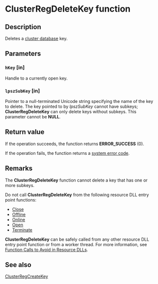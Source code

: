 # ClusterRegDeleteKey function

## Description

Deletes a [cluster database](https://learn.microsoft.com/previous-versions/windows/desktop/mscs/cluster-database) key.

## Parameters

### `hKey` [in]

Handle to a currently open key.

### `lpszSubKey` [in]

Pointer to a null-terminated Unicode string specifying the name of the key to delete. The key pointed to by
*lpszSubKey* cannot have subkeys;
**ClusterRegDeleteKey** can only delete keys without
subkeys. This parameter cannot be **NULL**.

## Return value

If the operation succeeds, the function returns **ERROR_SUCCESS** (0).

If the operation fails, the function returns a
[system error code](https://learn.microsoft.com/windows/desktop/Debug/system-error-codes).

## Remarks

The **ClusterRegDeleteKey** function cannot delete
a key that has one or more subkeys.

Do not call **ClusterRegDeleteKey** from the
following resource DLL entry point functions:

* [Close](https://learn.microsoft.com/previous-versions/windows/desktop/api/resapi/nc-resapi-pclose_routine)
* [Offline](https://learn.microsoft.com/previous-versions/windows/desktop/api/resapi/nc-resapi-poffline_routine)
* [Online](https://learn.microsoft.com/previous-versions/windows/desktop/api/resapi/nc-resapi-ponline_routine)
* [Open](https://learn.microsoft.com/previous-versions/windows/desktop/api/resapi/nc-resapi-popen_routine)
* [Terminate](https://learn.microsoft.com/previous-versions/windows/desktop/api/resapi/nc-resapi-pterminate_routine)

**ClusterRegDeleteKey** can be safely called from
any other resource DLL entry point function or from a worker thread. For more information, see
[Function Calls to Avoid in Resource DLLs](https://learn.microsoft.com/previous-versions/windows/desktop/mscs/function-calls-to-avoid-in-resource-dlls).

## See also

[ClusterRegCreateKey](https://learn.microsoft.com/previous-versions/windows/desktop/api/clusapi/nf-clusapi-clusterregcreatekey)